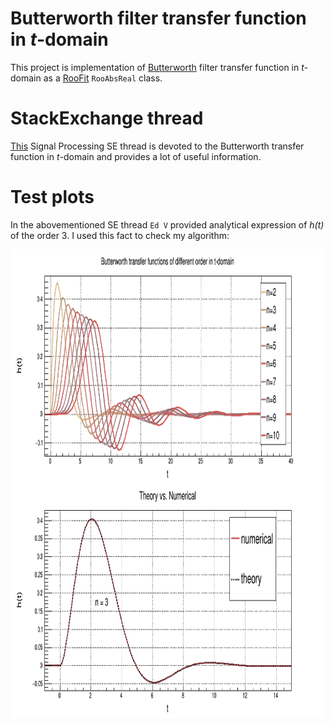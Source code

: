 # Butterworth filter transfer function in *t*-domain
This project is implementation of [Butterworth](https://en.wikipedia.org/wiki/Butterworth_filter) filter transfer function in *t*-domain as a [RooFit](https://root.cern.ch/roofit) `RooAbsReal` class.

# StackExchange thread
[This](https://dsp.stackexchange.com/questions/63780/butterworth-filter-transfer-function-in-time-domain/63785?noredirect=1#comment129561_63785) Signal Processing SE thread is devoted to the Butterworth transfer function in *t*-domain and provides a lot of useful information.

# Test plots
In the abovementioned SE thread `Ed V` provided analytical expression of *h(t)* of the order 3. I used this fact to check my algorithm:
<p float="center">
  <img src="Test.png" height="750">
</p></img></img></p>
